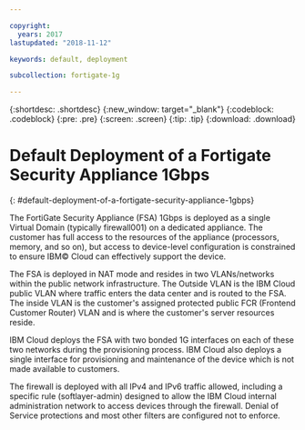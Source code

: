 ```yaml
---

copyright:
  years: 2017
lastupdated: "2018-11-12"

keywords: default, deployment

subcollection: fortigate-1g

---
```


{:shortdesc: .shortdesc}
{:new_window: target="_blank"}
{:codeblock: .codeblock}
{:pre: .pre}
{:screen: .screen}
{:tip: .tip}
{:download: .download}

# Default Deployment of a Fortigate Security Appliance 1Gbps
{: #default-deployment-of-a-fortigate-security-appliance-1gbps}

The FortiGate Security Appliance (FSA) 1Gbps is deployed as a single Virtual Domain (typically firewall001) on a dedicated appliance. The customer has full access to the resources of the appliance (processors, memory, and so on), but access to device-level configuration is constrained to ensure IBM© Cloud can effectively support the device.

The FSA is deployed in NAT mode and resides in two VLANs/networks within the public network infrastructure. The Outside VLAN is the IBM Cloud public VLAN where traffic enters the data center and is routed to the FSA. The inside VLAN is the customer's assigned protected public FCR (Frontend Customer Router) VLAN and is where the customer's server resources reside.  

IBM Cloud deploys the FSA with two bonded 1G interfaces on each of these two networks during the provisioning process. IBM Cloud also deploys a single interface for provisioning and maintenance of the device which is not made available to customers.

The firewall is deployed with all IPv4 and IPv6 traffic allowed, including a specific rule (softlayer-admin) designed to allow the IBM Cloud internal administration network to access devices through the firewall. Denial of Service protections and most other filters are configured not to enforce.
